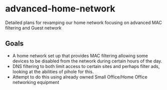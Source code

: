 # advanced-home-network
Detailed plans for revamping our home network focusing on advanced MAC filtering and Guest network
## Goals
* A home network set up that provides MAC filtering allowing some devices to be disabled from the network during certain hours of the day.
* DNS filtering to both limit access to certain sites and perhaps filter ads, looking at the abilities of pihole for this.
* Attempt to do this using already owned Small Office/Home Office networking equipment
